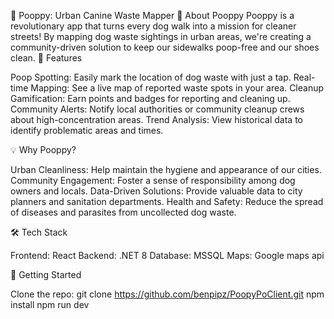 🐾 Pooppy: Urban Canine Waste Mapper 💩
About Pooppy
Pooppy is a revolutionary app that turns every dog walk into a mission for cleaner streets! By mapping dog waste sightings in urban areas, we're creating a community-driven solution to keep our sidewalks poop-free and our shoes clean.
🚀 Features

Poop Spotting: Easily mark the location of dog waste with just a tap.
Real-time Mapping: See a live map of reported waste spots in your area.
Cleanup Gamification: Earn points and badges for reporting and cleaning up.
Community Alerts: Notify local authorities or community cleanup crews about high-concentration areas.
Trend Analysis: View historical data to identify problematic areas and times.

💡 Why Pooppy?

Urban Cleanliness: Help maintain the hygiene and appearance of our cities.
Community Engagement: Foster a sense of responsibility among dog owners and locals.
Data-Driven Solutions: Provide valuable data to city planners and sanitation departments.
Health and Safety: Reduce the spread of diseases and parasites from uncollected dog waste.

🛠️ Tech Stack

Frontend: React
Backend: .NET 8
Database: MSSQL
Maps: Google maps api

🚀 Getting Started

Clone the repo: git clone https://github.com/benpipz/PoopyPoClient.git
npm install
npm run dev
